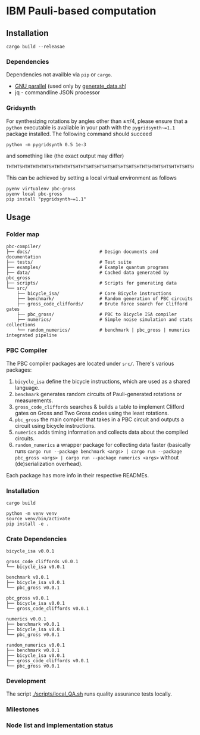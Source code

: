 # IBM Pauli-based computation

## Installation

```
cargo build --releasae
```

### Dependencies

Dependencies not availble via `pip` or `cargo`.

* [GNU parallel](https://en.wikipedia.org/wiki/GNU_parallel) (used only by [generate_data.sh](./generate_data.sh))
* jq - commandline JSON processor

### Gridsynth
For synthesizing rotations by angles other than $\pm\pi/4$,
please ensure that a `python` executable is available in your path with the `pygridsynth~=1.1` package installed.
The following command should succeed
```
python -m pygridsynth 0.5 1e-3
```
and something like (the exact output may differ)
```
THTHTSHTHTHTHTHTSHTHTHTHTSHTHTSHTSHTSHTSHTSHTSHTSHTHTSHTHTSHTSHTHTSHTSHTHTSHSSWWWWWWW
```

This can be achieved by setting a local virtual environment as follows
```
pyenv virtualenv pbc-gross
pyenv local pbc-gross
pip install "pygridsynth~=1.1"
```

## Usage

### Folder map

```
pbc-compiler/
├── docs/                          # Design documents and documentation
├── tests/                         # Test suite
├── examples/                      # Example quantum programs
├── data/                          # Cached data generated by pbc_gross
├── scripts/                       # Scripts for generating data
└── src/
    ├── bicycle_isa/               # Core Bicycle instructions
    ├── benchmark/                 # Random generation of PBC circuits
    ├── gross_code_cliffords/      # Brute force search for Clifford gates
    ├── pbc_gross/                 # PBC to Bicycle ISA compiler
    ├── numerics/                  # Simple noise simulation and stats collections
    └── random_numerics/           # benchmark | pbc_gross | numerics integrated pipeline
```

### PBC Compiler
The PBC compiler packages are located under `src/`.
There's various packages:

1. `bicycle_isa` define the bicycle instructions, which are used as a shared language.
1. `benchmark` generates random circuits of Pauli-generated rotations or measurements.
1. `gross_code_cliffords` searches & builds a table to implement Clifford gates on Gross and Two Gross codes using the least rotations.
1. `pbc_gross` the main compiler that takes in a PBC circuit and outputs a circuit using bicycle instructions.
1. `numerics` adds timing information and collects data about the compiled circuits.
1. `random_numerics` a wrapper package for collecting data faster (basically runs `cargo run --package benchmark <args> | cargo run --package pbc_gross <args> | cargo run --package numerics <args>` without (de)serialization overhead).

Each package has more info in their respective READMEs.

### Installation

```
cargo build

python -m venv venv
source venv/bin/activate
pip install -e .
```

### Crate Dependencies
```
bicycle_isa v0.0.1

gross_code_cliffords v0.0.1
└── bicycle_isa v0.0.1

benchmark v0.0.1
├── bicycle_isa v0.0.1
└── pbc_gross v0.0.1

pbc_gross v0.0.1
├── bicycle_isa v0.0.1
└── gross_code_cliffords v0.0.1

numerics v0.0.1
├── benchmark v0.0.1
├── bicycle_isa v0.0.1
└── pbc_gross v0.0.1

random_numerics v0.0.1
├── benchmark v0.0.1
├── bicycle_isa v0.0.1
├── gross_code_cliffords v0.0.1
└── pbc_gross v0.0.1
```

### Development

The script [./scripts/local_QA.sh](./scripts/local_QA.sh) runs quality assurance tests locally.

### Milestones

### Node list and implementation status
